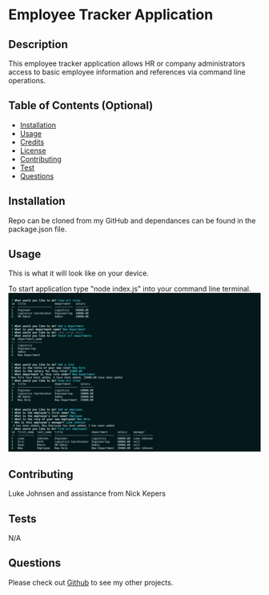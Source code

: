# Employee Tracker Application

## Description
This employee tracker application allows HR or company administrators access to basic employee information and references via command line operations.

## Table of Contents (Optional)
* [Installation](#installation)
* [Usage](#usage)
* [Credits](#credits)
* [License](#license)
* [Contributing](#contributing)
* [Test](#test)
* [Questions](#questions)

## Installation
Repo can be cloned from my GitHub and dependances can be found in the package.json file.

## Usage
This is what it will look like on your device. 

To start application type "node index.js" into your command line terminal.
![This is what you will see in your command line](images/image1.png)

## Contributing
Luke Johnsen and assistance from Nick Kepers


## Tests 
N/A

## Questions
Please check out [Github](https://github.com/lukejohnsen) to see my other projects.